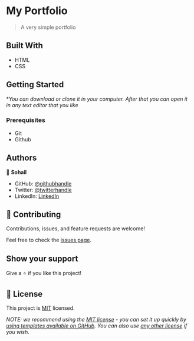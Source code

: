 # My Portfolio 

> A very simple portfolio 


## Built With

- HTML
- CSS

## Getting Started

**You can download or clone it in your computer. After that you can open it in any text editor that you like*


### Prerequisites
- Git
- Github

## Authors
👤 **Sohail**

- GitHub: [@githubhandle](https://github.com/batoorsohail)
- Twitter: [@twitterhandle](https://twitter.com/sohailBatoor)
- LinkedIn: [LinkedIn](https://www.linkedin.com/in/sohail-batoor-52429b230/)


## 🤝 Contributing

Contributions, issues, and feature requests are welcome!

Feel free to check the [issues page](https://github.com/batoorsohail/hello-world/issues).

## Show your support

Give a ⭐️ if you like this project!

## 📝 License

This project is [MIT](./LICENSE) licensed.

_NOTE: we recommend using the [MIT license](https://choosealicense.com/licenses/mit/) - you can set it up quickly by [using templates available on GitHub](https://docs.github.com/en/communities/setting-up-your-project-for-healthy-contributions/adding-a-license-to-a-repository). You can also use [any other license](https://choosealicense.com/licenses/) if you wish._
